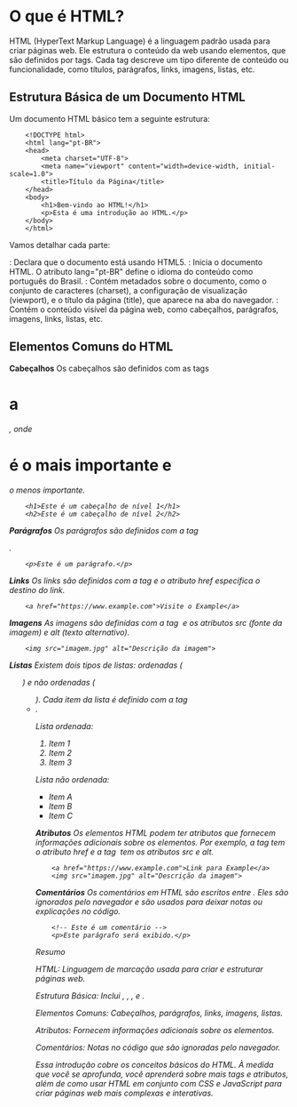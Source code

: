 # O que é HTML?

HTML (HyperText Markup Language) é a linguagem padrão usada para criar páginas web. Ele estrutura o conteúdo da web usando elementos, que são definidos por tags. Cada tag descreve um tipo diferente de conteúdo ou funcionalidade, como títulos, parágrafos, links, imagens, listas, etc.

## Estrutura Básica de um Documento HTML

Um documento HTML básico tem a seguinte estrutura:

        <!DOCTYPE html>
        <html lang="pt-BR">
        <head>
            <meta charset="UTF-8">
            <meta name="viewport" content="width=device-width, initial-scale=1.0">
            <title>Título da Página</title>
        </head>
        <body>
            <h1>Bem-vindo ao HTML!</h1>
            <p>Esta é uma introdução ao HTML.</p>
        </body>
        </html>


Vamos detalhar cada parte:

<!DOCTYPE html>: Declara que o documento está usando HTML5.

<html lang="pt-BR">: Inicia o documento HTML. O atributo lang="pt-BR" define o idioma do conteúdo como português do Brasil.

<head>: Contém metadados sobre o documento, como o conjunto de caracteres (charset), a configuração de visualização (viewport), e o título da página (title), que aparece na aba do navegador.

<body>: Contém o conteúdo visível da página web, como cabeçalhos, parágrafos, imagens, links, listas, etc.


## Elementos Comuns do HTML

**Cabeçalhos**
Os cabeçalhos são definidos com as tags <h1> a <h6>, onde <h1> é o mais importante e <h6> o menos importante.

        <h1>Este é um cabeçalho de nível 1</h1>
        <h2>Este é um cabeçalho de nível 2</h2>


**Parágrafos**
Os parágrafos são definidos com a tag <p>.

        <p>Este é um parágrafo.</p>


**Links**
Os links são definidos com a tag <a> e o atributo href especifica o destino do link.

        <a href="https://www.example.com">Visite o Example</a>

**Imagens**
As imagens são definidas com a tag <img> e os atributos src (fonte da imagem) e alt (texto alternativo).

        <img src="imagem.jpg" alt="Descrição da imagem">

**Listas**
Existem dois tipos de listas: ordenadas (<ol>) e não ordenadas (<ul>). Cada item da lista é definido com a tag <li>.

Lista ordenada:
        <ol>
            <li>Item 1</li>
            <li>Item 2</li>
            <li>Item 3</li>
        </ol>

Lista não ordenada:
        <ul>
            <li>Item A</li>
            <li>Item B</li>
            <li>Item C</li>
        </ul>

**Atributos**
Os elementos HTML podem ter atributos que fornecem informações adicionais sobre os elementos. Por exemplo, a tag <a> tem o atributo href e a tag <img> tem os atributos src e alt.

        <a href="https://www.example.com">Link para Example</a>
        <img src="imagem.jpg" alt="Descrição da imagem">

**Comentários**
Os comentários em HTML são escritos entre <!-- e -->. Eles são ignorados pelo navegador e são usados para deixar notas ou explicações no código.

        <!-- Este é um comentário -->
        <p>Este parágrafo será exibido.</p>


Resumo

HTML: Linguagem de marcação usada para criar e estruturar páginas web.

Estrutura Básica: Inclui <!DOCTYPE html>, <html>, <head>, e <body>.

Elementos Comuns: Cabeçalhos, parágrafos, links, imagens, listas.

Atributos: Fornecem informações adicionais sobre os elementos.

Comentários: Notas no código que são ignoradas pelo navegador.

Essa introdução cobre os conceitos básicos do HTML. À medida que você se aprofunda, você aprenderá sobre mais tags e atributos, além de como usar HTML em conjunto com CSS e JavaScript para criar páginas web mais complexas e interativas.